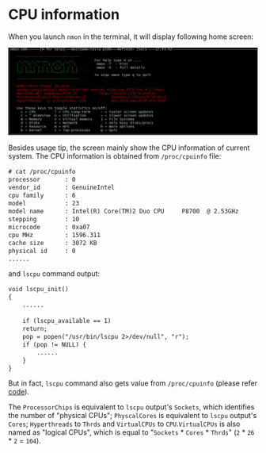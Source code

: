 # CPU information

When you launch `nmon` in the terminal, it will display following home screen:  

![image](https://raw.githubusercontent.com/NanXiao/read-nmon-code-to-learn-analyzing-linux-performance/master/images/homescreen.jpg)  

Besides usage tip, the screen mainly show the CPU information of current system. The CPU information is obtained from `/proc/cpuinfo` file:  

	# cat /proc/cpuinfo
	processor       : 0
	vendor_id       : GenuineIntel
	cpu family      : 6
	model           : 23
	model name      : Intel(R) Core(TM)2 Duo CPU     P8700  @ 2.53GHz
	stepping        : 10
	microcode       : 0xa07
	cpu MHz         : 1596.311
	cache size      : 3072 KB
	physical id     : 0
	......

and `lscpu` command output:  
	
	void lscpu_init()
	{
		......
	
		if (lscpu_available == 1)
		return;
		pop = popen("/usr/bin/lscpu 2>/dev/null", "r");
		if (pop != NULL) {
			......
		}
	}

But in fact, `lscpu` command also gets value from `/proc/cpuinfo` (please refer [code](https://github.com/karelzak/util-linux/blob/200769b6c0dff6863089ea2a9ff4ea9ccbd15d0f/sys-utils/lscpu.c#L405)).  

The `ProcessorChips` is equivalent to `lscpu` output's `Sockets`, which identifies the number of "physical CPUs"; `PhyscalCores` is equivalent to `lscpu` output's `Cores`; `Hyperthreads` to `Thrds` and `VirtualCPUs` to `CPU`.`VirtualCPUs` is also named as "logical CPUs", which is equal to "`Sockets` * `Cores` * `Thrds`" (`2` * `26` * `2` = `104`).

